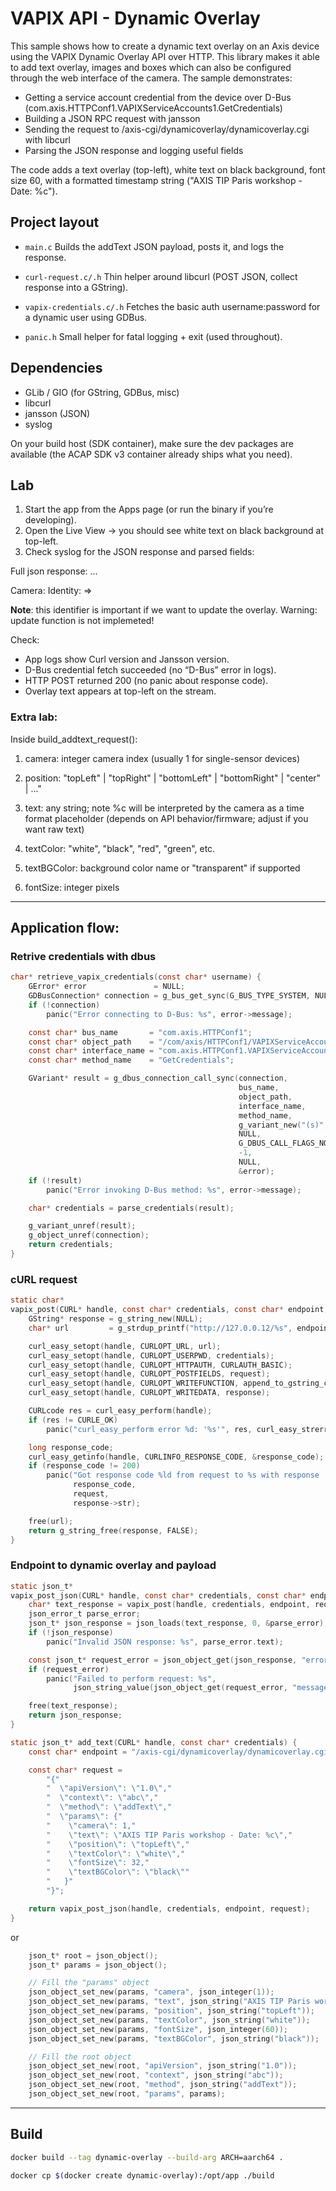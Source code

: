 # VAPIX API - Dynamic Overlay

This sample shows how to create a dynamic text overlay on an Axis device using the VAPIX Dynamic Overlay API over HTTP. This library makes it able to add text overlay, images and boxes which can also be configured through the web interface of the camera. The sample demonstrates:

- Getting a service account credential from the device over D-Bus (com.axis.HTTPConf1.VAPIXServiceAccounts1.GetCredentials)
- Building a JSON RPC request with jansson
- Sending the request to /axis-cgi/dynamicoverlay/dynamicoverlay.cgi with libcurl
- Parsing the JSON response and logging useful fields

The code adds a text overlay (top-left), white text on black background, font size 60, with a formatted timestamp string ("AXIS TIP Paris workshop - Date: %c").

## Project layout

- `main.c`
Builds the addText JSON payload, posts it, and logs the response.

- `curl-request.c/.h`
Thin helper around libcurl (POST JSON, collect response into a GString).

- `vapix-credentials.c/.h`
Fetches the basic auth username:password for a dynamic user using GDBus.

- `panic.h`
Small helper for fatal logging + exit (used throughout).

## Dependencies

- GLib / GIO (for GString, GDBus, misc)
- libcurl
- jansson (JSON)
- syslog

On your build host (SDK container), make sure the dev packages are available (the ACAP SDK v3 container already ships what you need).

## Lab

1. Start the app from the Apps page (or run the binary if you’re developing).
2. Open the Live View → you should see white text on black background at top-left.
3. Check syslog for the JSON response and parsed fields:

Full json response: ...

Camera: <id>
Identity: <overlay-identity> => 

**Note**: this identifier is important if we want to update the overlay. Warning: update function  is not implemeted!

Check:

- App logs show Curl version and Jansson version.
- D-Bus credential fetch succeeded (no “D-Bus” error in logs).
- HTTP POST returned 200 (no panic about response code).
- Overlay text appears at top-left on the stream.

### Extra lab:

Inside build_addtext_request():

1. camera: integer camera index (usually 1 for single-sensor devices)
2. position: "topLeft" | "topRight" | "bottomLeft" | "bottomRight" | "center" | ..."
3. text: any string; note %c will be interpreted by the camera as a time format placeholder (depends on API behavior/firmware; adjust if you want raw text)

4. textColor: "white", "black", "red", "green", etc.
5. textBGColor: background color name or "transparent" if supported
6. fontSize: integer pixels

---

## Application flow:

### Retrive credentials with dbus

```c
char* retrieve_vapix_credentials(const char* username) {
    GError* error               = NULL;
    GDBusConnection* connection = g_bus_get_sync(G_BUS_TYPE_SYSTEM, NULL, &error);
    if (!connection)
        panic("Error connecting to D-Bus: %s", error->message);

    const char* bus_name       = "com.axis.HTTPConf1";
    const char* object_path    = "/com/axis/HTTPConf1/VAPIXServiceAccounts1";
    const char* interface_name = "com.axis.HTTPConf1.VAPIXServiceAccounts1";
    const char* method_name    = "GetCredentials";

    GVariant* result = g_dbus_connection_call_sync(connection,
                                                   bus_name,
                                                   object_path,
                                                   interface_name,
                                                   method_name,
                                                   g_variant_new("(s)", username),
                                                   NULL,
                                                   G_DBUS_CALL_FLAGS_NONE,
                                                   -1,
                                                   NULL,
                                                   &error);
    if (!result)
        panic("Error invoking D-Bus method: %s", error->message);

    char* credentials = parse_credentials(result);

    g_variant_unref(result);
    g_object_unref(connection);
    return credentials;
}
```

### cURL request

```c
static char*
vapix_post(CURL* handle, const char* credentials, const char* endpoint, const char* request) {
    GString* response = g_string_new(NULL);
    char* url         = g_strdup_printf("http://127.0.0.12/%s", endpoint);

    curl_easy_setopt(handle, CURLOPT_URL, url);
    curl_easy_setopt(handle, CURLOPT_USERPWD, credentials);
    curl_easy_setopt(handle, CURLOPT_HTTPAUTH, CURLAUTH_BASIC);
    curl_easy_setopt(handle, CURLOPT_POSTFIELDS, request);
    curl_easy_setopt(handle, CURLOPT_WRITEFUNCTION, append_to_gstring_callback);
    curl_easy_setopt(handle, CURLOPT_WRITEDATA, response);

    CURLcode res = curl_easy_perform(handle);
    if (res != CURLE_OK)
        panic("curl_easy_perform error %d: '%s'", res, curl_easy_strerror(res));

    long response_code;
    curl_easy_getinfo(handle, CURLINFO_RESPONSE_CODE, &response_code);
    if (response_code != 200)
        panic("Got response code %ld from request to %s with response '%s'",
              response_code,
              request,
              response->str);

    free(url);
    return g_string_free(response, FALSE);
}

```

### Endpoint to dynamic overlay and payload

```c
static json_t*
vapix_post_json(CURL* handle, const char* credentials, const char* endpoint, const char* request) {
    char* text_response = vapix_post(handle, credentials, endpoint, request);
    json_error_t parse_error;
    json_t* json_response = json_loads(text_response, 0, &parse_error);
    if (!json_response)
        panic("Invalid JSON response: %s", parse_error.text);

    const json_t* request_error = json_object_get(json_response, "error");
    if (request_error)
        panic("Failed to perform request: %s",
              json_string_value(json_object_get(request_error, "message")));

    free(text_response);
    return json_response;
}
```
```c
static json_t* add_text(CURL* handle, const char* credentials) {
    const char* endpoint = "/axis-cgi/dynamicoverlay/dynamicoverlay.cgi";

    const char* request =
        "{"
        "  \"apiVersion\": \"1.0\","
        "  \"context\": \"abc\","
        "  \"method\": \"addText\","
        "  \"params\": {"
        "    \"camera\": 1,"
        "    \"text\": \"AXIS TIP Paris workshop - Date: %c\","
        "    \"position\": \"topLeft\","
        "    \"textColor\": \"white\","
        "    \"fontSize\": 32,"
        "    \"textBGColor\": \"black\""  
        "   }"
        "}";

    return vapix_post_json(handle, credentials, endpoint, request);
}
```
or
```c
    json_t* root = json_object();
    json_t* params = json_object();

    // Fill the "params" object
    json_object_set_new(params, "camera", json_integer(1));
    json_object_set_new(params, "text", json_string("AXIS TIP Paris workshop - Date: %c"));
    json_object_set_new(params, "position", json_string("topLeft"));
    json_object_set_new(params, "textColor", json_string("white"));
    json_object_set_new(params, "fontSize", json_integer(60));
    json_object_set_new(params, "textBGColor", json_string("black"));

    // Fill the root object
    json_object_set_new(root, "apiVersion", json_string("1.0"));
    json_object_set_new(root, "context", json_string("abc"));
    json_object_set_new(root, "method", json_string("addText"));
    json_object_set_new(root, "params", params);
```
---
## Build

```bash
docker build --tag dynamic-overlay --build-arg ARCH=aarch64 .

```
```bash
docker cp $(docker create dynamic-overlay):/opt/app ./build

```